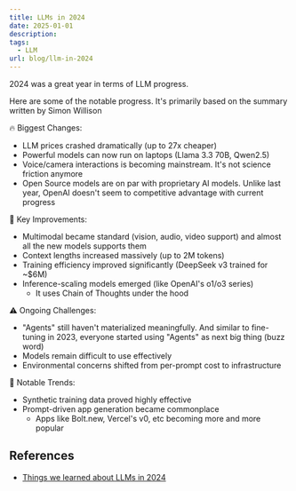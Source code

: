 ```yaml
---
title: LLMs in 2024
date: 2025-01-01
description: 
tags:
  - LLM
url: blog/llm-in-2024
---
```

2024 was a great year in terms of LLM progress. 

Here are some of the notable progress. It's primarily based on the summary written by Simon Willison

🔥 Biggest Changes:
- LLM prices crashed dramatically (up to 27x cheaper)
- Powerful models can now run on laptops (Llama 3.3 70B, Qwen2.5)
- Voice/camera interactions is becoming mainstream. It's not science friction anymore
- Open Source models are on par with proprietary AI models. Unlike last year, OpenAI doesn't seem to competitive advantage with current progress

💪 Key Improvements:
- Multimodal became standard (vision, audio, video support) and almost all the new models supports them
- Context lengths increased massively (up to 2M tokens)
- Training efficiency improved significantly (DeepSeek v3 trained for ~$6M)
- Inference-scaling models emerged (like OpenAI's o1/o3 series)
	- It uses Chain of Thoughts under the hood

⚠️ Ongoing Challenges:
- "Agents" still haven't materialized meaningfully. And similar to fine-tuning in 2023, everyone started using "Agents" as next big thing (buzz word)
- Models remain difficult to use effectively
- Environmental concerns shifted from per-prompt cost to infrastructure

🔮 Notable Trends:
- Synthetic training data proved highly effective
- Prompt-driven app generation became commonplace
	- Apps like Bolt.new, Vercel's v0, etc becoming more and more popular
## References
- [Things we learned about LLMs in 2024](https://simonwillison.net/2024/Dec/31/llms-in-2024/)
